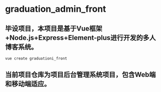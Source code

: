 # graduation_admin_front

## 毕设项目，本项目是基于Vue框架+Node.js+Express+Element-plus进行开发的多人博客系统。
```
vue create graduationi_front
```

## 当前项目仓库为项目后台管理系统项目，包含Web端和移动端适应。
